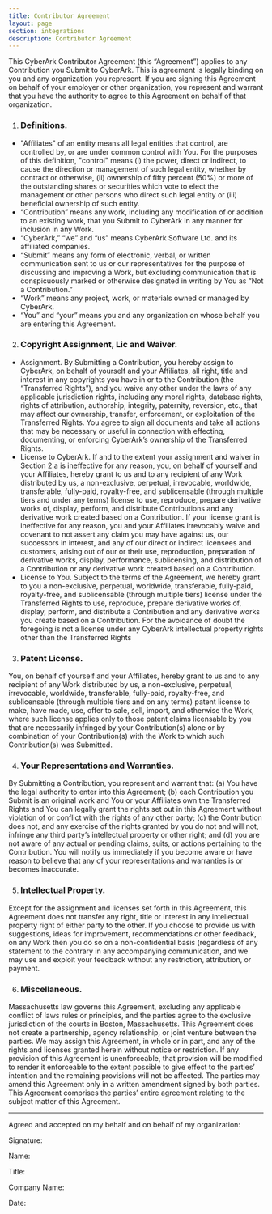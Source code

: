 ```yaml
---
title: Contributor Agreement
layout: page
section: integrations
description: Contributor Agreement
---
```



This CyberArk Contributor Agreement (this “Agreement”) applies to any Contribution you Submit to CyberArk. This is agreement is legally binding on you and any organization you represent. If you are signing this Agreement on behalf of your employer or other organization, you represent and warrant that you have the authority to agree to this Agreement on behalf of that organization.

1.	### Definitions.
  - "Affiliates" of an entity means all legal entities that control, are controlled by, or are under common control with You. For the purposes of this definition, "control" means (i) the power, direct or indirect, to cause the direction or management of such legal entity, whether by contract or otherwise, (ii) ownership of fifty percent (50%) or more of the outstanding shares or securities which vote to elect the management or other persons who direct such legal entity or (iii) beneficial ownership of such entity.
  - “Contribution” means any work, including any modification of or addition to an existing work, that you Submit to CyberArk in any manner for inclusion in any Work.
  - “CyberArk,” “we” and “us” means CyberArk Software Ltd. and its affiliated companies.
  - “Submit” means any form of electronic, verbal, or written communication sent to us or our representatives for the purpose of discussing and improving a Work, but excluding communication that is conspicuously marked or otherwise designated in writing by You as “Not a Contribution.”
  - “Work” means any project, work, or materials owned or managed by CyberArk.
  - “You” and “your” means you and any organization on whose behalf you are entering this Agreement.

2.	### Copyright Assignment, Lic and Waiver.
  -	Assignment. By Submitting a Contribution, you hereby assign to CyberArk, on behalf of yourself and your Affiliates, all right, title and interest in any copyrights you have in or to the Contribution (the “Transferred Rights”), and you waive any other under the laws of any applicable jurisdiction rights, including any moral rights, database rights, rights of attribution, authorship, integrity, paternity, reversion, etc., that may affect our ownership, transfer, enforcement, or exploitation of the Transferred Rights.  You agree to sign all documents and take all actions that may be necessary or useful in connection with effecting, documenting, or enforcing CyberArk’s ownership of the Transferred Rights.
  -	License to CyberArk. If and to the extent your assignment and waiver in Section 2.a is ineffective for any reason, you, on behalf of yourself and your Affiliates, hereby grant to us and to any recipient of any Work distributed by us, a non-exclusive, perpetual, irrevocable, worldwide, transferable, fully-paid, royalty-free, and sublicensable (through multiple tiers and under any terms) license to use, reproduce, prepare derivative works of, display, perform, and distribute Contributions and any derivative work created based on a Contribution. If your license grant is ineffective for any reason, you and your Affiliates irrevocably waive and covenant to not assert any claim you may have against us, our successors in interest, and any of our direct or indirect licensees and customers, arising out of our or their use, reproduction, preparation of derivative works, display, performance, sublicensing, and distribution of a Contribution or any derivative work created based on a Contribution.
  -	License to You. Subject to the terms of the Agreement, we hereby grant to you a non-exclusive, perpetual, worldwide, transferable, fully-paid, royalty-free, and sublicensable (through multiple tiers) license under the Transferred Rights to use, reproduce, prepare derivative works of, display, perform, and distribute a Contribution and any derivative works you create based on a Contribution.  For the avoidance of doubt the foregoing is not a license under any CyberArk intellectual property rights other than the Transferred Rights

3.	### Patent License.
You, on behalf of yourself and your Affiliates, hereby grant to us and to any recipient of any Work distributed by us, a non-exclusive, perpetual, irrevocable, worldwide, transferable, fully-paid, royalty-free, and sublicensable (through multiple tiers and on any terms) patent license to make, have made, use, offer to sale, sell, import, and otherwise the Work, where such license applies only to those patent claims licensable by you that are necessarily infringed by your Contribution(s) alone or by combination of your Contribution(s) with the Work to which such Contribution(s) was Submitted.

4.	### Your Representations and Warranties.
By Submitting a Contribution, you represent and warrant that: (a) You have the legal authority to enter into this Agreement; (b) each Contribution you Submit is an original work and You or your Affiliates own the Transferred Rights and You can legally grant the rights set out in this Agreement without violation of or conflict with the rights of any other party; (c) the Contribution does not, and any exercise of the rights granted by you do not and will not, infringe any third party’s intellectual property or other right; and (d) you are not aware of any actual or pending claims, suits, or actions pertaining to the Contribution. You will notify us immediately if you become aware or have reason to believe that any of your representations and warranties is or becomes inaccurate.

5.	### Intellectual Property.
Except for the assignment and licenses set forth in this Agreement, this Agreement does not transfer any right, title or interest in any intellectual property right of either party to the other. If you choose to provide us with suggestions, ideas for improvement, recommendations or other feedback, on any Work then you do so on a non-confidential basis (regardless of any statement to the contrary in any accompanying communication, and we may use and exploit your feedback without any restriction, attribution, or payment.

6.	### Miscellaneous.
Massachusetts law governs this Agreement, excluding any applicable conflict of laws rules or principles, and the parties agree to the exclusive jurisdiction of the courts in Boston, Massachusetts. This Agreement does not create a partnership, agency relationship, or joint venture between the parties. We may assign this Agreement, in whole or in part, and any of the rights and licenses granted herein without notice or restriction. If any provision of this Agreement is unenforceable, that provision will be modified to render it enforceable to the extent possible to give effect to the parties’ intention and the remaining provisions will not be affected. The parties may amend this Agreement only in a written amendment signed by both parties. This Agreement comprises the parties’ entire agreement relating to the subject matter of this Agreement.



*****



Agreed and accepted on my behalf and on behalf of my organization:

Signature: 	


Name:     


Title: 	


Company Name:


Date:
